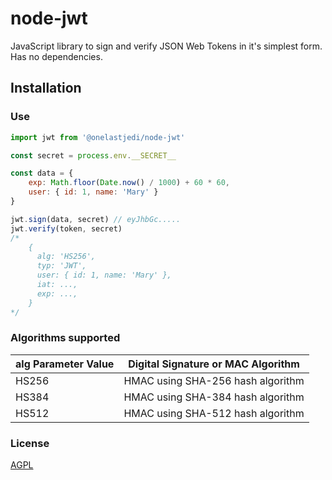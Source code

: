 # node-jwt

JavaScript library to sign and verify JSON Web Tokens in it's simplest form.
Has no dependencies.

## Installation

### Use

```js
import jwt from '@onelastjedi/node-jwt'

const secret = process.env.__SECRET__

const data = {
    exp: Math.floor(Date.now() / 1000) + 60 * 60,
    user: { id: 1, name: 'Mary' }
}

jwt.sign(data, secret) // eyJhbGc.....
jwt.verify(token, secret)
/*
    {
      alg: 'HS256',
      typ: 'JWT',
      user: { id: 1, name: 'Mary' },
      iat: ...,
      exp: ...,
    }
*/

```

### Algorithms supported


| alg Parameter Value | Digital Signature or MAC Algorithm                                     |
|---------------------|------------------------------------------------------------------------|
| HS256               | HMAC using SHA-256 hash algorithm                                      |
| HS384               | HMAC using SHA-384 hash algorithm                                      |
| HS512               | HMAC using SHA-512 hash algorithm                                      |

### License

[AGPL](LICENSE)
